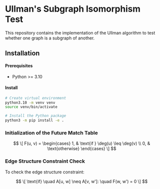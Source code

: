 #   Ullman's Subgraph Isomorphism Test

This repository contains the implementation of the Ullman algorithm to test whether one graph is a subgraph of another.

## Installation

#### Prerequisites
- Python >= 3.10

#### Install
```bash
# Create virtual environment
python3.10 -m venv venv
source venv/bin/activate

# Install the Python package
python3 -m pip install -e .
```

### Initialization of the Future Match Table
$$
\[
F(u, v) =
\begin{cases}
1, & \text{if } \deg(u) \leq \deg(v) \\
0, & \text{otherwise}
\end{cases}
\]
$$

### Edge Structure Constraint Check

To check the edge structure constraint:

$$
\[
\text{if} \quad A[u, w] \neq A[v, w']: \quad F(w, w') = 0
\]
$$